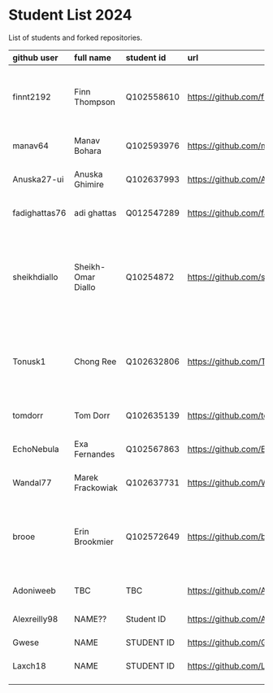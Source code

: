 # Student List 2024

List of students and forked repositories.

|github user| full name | student id | url| progress |
|:----------|:-----------|:-----------|:----|:----
| finnt2192| Finn Thompson |	Q102558610   |  https://github.com/finnt2192/COM304_FOUNDATION_1  | some prior experience , no notes 8/10 <br>nothing 19/11/2024   |
| manav64 | Manav Bohara | Q102593976   | https://github.com/manav64/COM304_FOUNDATION_1 |none 8/10 <br>nothing 19/11/2024    |
| Anuska27-ui| Anuska Ghimire |Q102637993   |https://github.com/Anuska27-ui/COM304_FOUNDATION_1 |none 8/10<br>nothing 19/11/2024    |
| fadighattas76| adi ghattas |	Q012547289   | https://github.com/fadighattas76/COM304_FOUNDATION_1  | none 8/10<br>nothing 19/11/2024   |
| sheikhdiallo   | Sheikh-Omar Diallo |	Q10254872   |  https://github.com/sheikhdiallo/COM304_FOUNDATION_1 | no prior experience, some notes 8/10<br>some notes sessions 1-4 - (look at formatting) 19/11/2024   |
| Tonusk1  | Chong Ree| Q102632806   | https://github.com/Tonusk1/COM304_FOUNDATION_1  | prior experience but no further notes 8/10<br>nothing 19/11/2024    |
| tomdorr  | Tom Dorr | 	Q102635139    | https://github.com/tomdorr/COM304_FOUNDATION_1 | none 8/10<br>nothing 19/11/2024   |
| EchoNebula  | Exa Fernandes |	Q102567863    | https://github.com/EchoNebula/COM304_FOUNDATION_1  |none 8/10<br>nothing 19/11/2024    |
| Wandal77  |  Marek Frackowiak | 	Q102637731    |https://github.com/Wandal77/COM304_FOUNDATION_1 | none 8/10<br>nothing 19/11/2024   |
| brooe   |Erin Brookmier    | Q102572649   | https://github.com/brooe/COM304  | some notes 8/10<br>good notes session 1 but nothing after 19/11/2024   |
| Adoniweeb    | TBC   | TBC   | https://github.com/Adoniweeb/COM304_FOUNDATION_1/tree/main  |  none 8/10<br>nothing 19/11/2024  |
| Alexreilly98    | NAME??   | Student ID   |https://github.com/Alexreilly98/COM304_FOUNDATION_1   | nothing 19/11/2024   |
| Gwese    | NAME   | STUDENT ID   |https://github.com/Gwese/COM304_FOUNDATION_1   | nothing 19/11/2024   |
| Laxch18    | NAME   |STUDENT ID    | https://github.com/Laxch18/COM304_FOUNDATION_1  | nothing 19/11/2024   |
|   |    |    |   |    |
|   |    |    |   |    |

